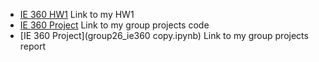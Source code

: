 

* [IE 360 HW1](ıe360_2020402165.pdf) Link to my HW1
* [IE 360 Project](group26_ie360.ipynb) Link to my group projects code
* [IE 360 Project](group26_ie360 copy.ipynb) Link to my group projects report

